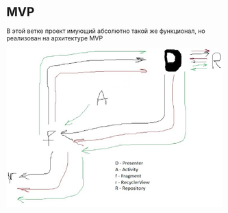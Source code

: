 # MVP
В этой ветке проект имующий абсолютно такой же функционал, но реализован на архитектуре MVP

![Image alt](https://github.com/StenleyDuFoster/tmdb_lib_lampa/blob/MVP/structureMVP_tmdb_lib_v2.jpg)
